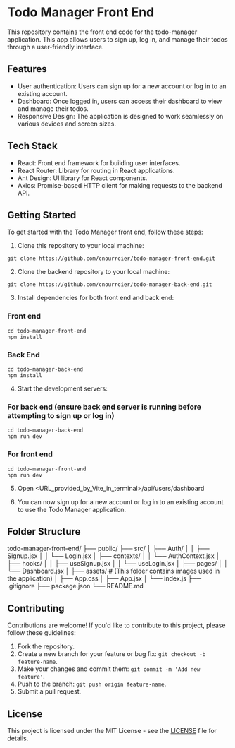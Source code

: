 # Todo Manager Front End

This repository contains the front end code for the todo-manager application. This app allows users to sign up, log in, and manage their todos through a user-friendly interface.

## Features

- User authentication: Users can sign up for a new account or log in to an existing account.
- Dashboard: Once logged in, users can access their dashboard to view and manage their todos.
- Responsive Design: The application is designed to work seamlessly on various devices and screen sizes.

## Tech Stack

- React: Front end framework for building user interfaces.
- React Router: Library for routing in React applications.
- Ant Design: UI library for React components.
- Axios: Promise-based HTTP client for making requests to the backend API.

## Getting Started

To get started with the Todo Manager front end, follow these steps:

1. Clone this repository to your local machine:
```
git clone https://github.com/cnourrcier/todo-manager-front-end.git
```

2. Clone the backend repository to your local machine:
```
git clone https://github.com/cnourrcier/todo-manager-back-end.git
```

3. Install dependencies for both front end and back end:

### Front end
```
cd todo-manager-front-end
npm install
```

### Back End
```
cd todo-manager-back-end
npm install
```

4. Start the development servers:

### For back end (ensure back end server is running before attempting to sign up or log in)
```
cd todo-manager-back-end
npm run dev
```

### For front end
```
cd todo-manager-front-end
npm run dev
```

5. Open <URL_provided_by_Vite_in_terminal>/api/users/dashboard

6. You can now sign up for a new account or log in to an existing account to use the Todo Manager application.

## Folder Structure

todo-manager-front-end/
├── public/
├── src/
│ ├── Auth/
│ │ ├── Signup.jsx
│ │ └── Login.jsx
│ ├── contexts/
│ │ └── AuthContext.jsx
│ ├── hooks/
│ │ ├── useSignup.jsx
│ │ └── useLogin.jsx
│ ├── pages/
│ │ └── Dashboard.jsx
│ ├── assets/ # (This folder contains images used in the application)
│ ├── App.css
│ ├── App.jsx
│ └── index.js
├── .gitignore
├── package.json
└── README.md

## Contributing

Contributions are welcome! If you'd like to contribute to this project, please follow these guidelines:

1. Fork the repository.
2. Create a new branch for your feature or bug fix: `git checkout -b feature-name`.
3. Make your changes and commit them: `git commit -m 'Add new feature'`.
4. Push to the branch: `git push origin feature-name`.
5. Submit a pull request.

## License

This project is licensed under the MIT License - see the [LICENSE](LICENSE) file for details.
